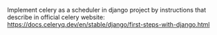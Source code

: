 Implement celery as a scheduler in django project by instructions that describe in official celery website:
https://docs.celeryq.dev/en/stable/django/first-steps-with-django.html
